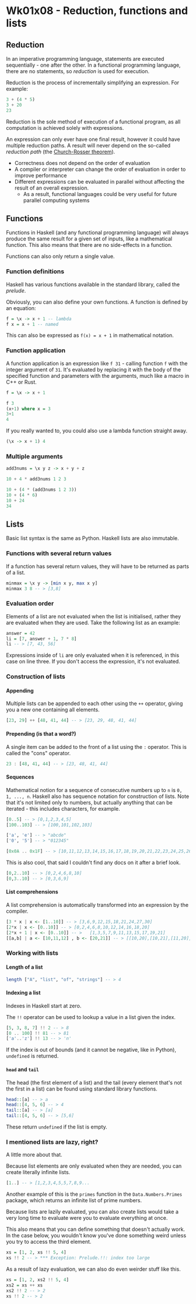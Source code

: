 # Wk01x08 - Reduction, functions and lists

## Reduction

In an imperative programming language, statements are executed sequentially - one after the other. In a functional programming language, there are no statements, so *reduction* is used for execution.

Reduction is the process of incrementally simplifying an expression. For example:

```hs
3 + (4 * 5)
3 + 20
23
```

Reduction is the sole method of execution of a functional program, as all computation is achieved solely with expressions.

An expression can only ever have one final result, however it could have multiple reduction paths. A result will never depend on the so-called *reduction path* (the [Church-Rosser theorem](https://en.wikipedia.org/wiki/Church%E2%80%93Rosser_theorem)). 

* Correctness does not depend on the order of evaluation
* A compiler or interpreter can change the order of evaluation in order to improve performance
* Different expressions can be evaluated in parallel without affecting the result of an overall expression.
  * As a result, functional languages could be very useful for future parallel computing systems

## Functions

Functions in Haskell (and any functional programming language) will always produce the same result for a given set of inputs, like a mathematical function. This also means that there are no side-effects in a function.

Functions can also only return a single value.

### Function definitions

Haskell has various functions available in the standard library, called the *prelude*.

Obviously, you can also define your own functions. A function is defined by an equation:

```hs
f = \x -> x + 1 -- lambda
f x = x + 1 -- named
```

This can also be expressed as `f(x) = x + 1` in mathematical notation.

### Function application

A function application is an expression like `f 31` - calling function `f` with the integer argument of `31`. It's evaluated by replacing it with the body of the specified function and parameters with the arguments, much like a macro in C++ or Rust.

```hs
f = \x -> x + 1

f 3
(x+1) where x = 3
3+1
4
```

If you really wanted to, you could also use a lambda function straight away.

```hs
(\x -> x + 1) 4
```

### Multiple arguments

```hs
add3nums = \x y z -> x + y + z

10 + 4 * add3nums 1 2 3

10 + (4 * (add3nums 1 2 3))
10 + (4 * 6)
10 + 24
34
```

## Lists

Basic list syntax is the same as Python. Haskell lists are also immutable.

### Functions with several return values

If a function has several return values, they will have to be returned as parts of a list. 

```hs
minmax = \x y -> [min x y, max x y]
minmax 3 8 -- > [3,8]
```

### Evaluation order

Elements of a list are not evaluated when the list is initialised, rather they are evaluated when they are used. Take the following list as an example:

```hs
answer = 42
li = [7, answer + 1, 7 * 8]
li -- > [7, 43, 56]
```

Expressions inside of `li` are only evaluated when it is referenced, in this case on line three. If you don't access the expression, it's not evaluated.

### Construction of lists

#### Appending

Multiple lists can be appended to each other using the `++` operator, giving you a new one containing all elements.

```hs
[23, 29] ++ [48, 41, 44] -- > [23, 29, 48, 41, 44]
```

#### Prepending (is that a word?)

A single item can be added to the front of a list using the `:` operator. This is called the "cons" operator.

```hs
23 : [48, 41, 44] -- > [23, 48, 41, 44]
```

#### Sequences

Mathematical notion for a sequence of consecutive numbers up to `n` is `0, 1, ..., n`. Haskell also has sequence notation for construction of lists. Note that it's not limited only to numbers, but actually anything that can be iterated - this includes characters, for example.

```hs
[0..5] -- > [0,1,2,3,4,5]
[100..103] -- > [100,101,102,103]

['a', 'e'] -- > "abcde"
['0', '5'] -- > "012345"

[0x0A .. 0x1F] -- > [10,11,12,13,14,15,16,17,18,19,20,21,22,23,24,25,26,27,28,29,30,31]
```

This is also cool, that said I couldn't find any docs on it after a brief look.

```hs
[0,2..10] -- > [0,2,4,6,8,10]
[0,3..10] -- > [0,3,6,9]
```


#### List comprehensions

A list comprehension is automatically transformed into an expression by the compiler.

```hs
[3 * x | x <- [1..10]] -- > [3,6,9,12,15,18,21,24,27,30]
[2*x | x <- [0..10]] -- > [0,2,4,6,8,10,12,14,16,18,20]
[2*x + 1 | x <- [0..10]] -- >   [1,3,5,7,9,11,13,15,17,19,21]
[[a,b] | a <- [10,11,12] , b <- [20,21]] -- > [[10,20],[10,21],[11,20],[11,21],[12,20],[12,21]]
```

### Working with lists

#### Length of a list

```hs
length ["A", "list", "of", "strings"] -- > 4
```

#### Indexing a list

Indexes in Haskell start at zero.

The `!!` operator can be used to lookup a value in a list given the index.

```hs
[5, 3, 8, 7] !! 2 -- > 8
[0 .. 100] !! 81 -- > 81
['a'..'z'] !! 13 -- > 'n'
```

If the index is out of bounds (and it cannot be negative, like in Python), `undefined` is returned.

#### `head` and `tail`

The head (the first element of a list) and the tail (every element that's not the first in a list) can be found using standard library functions.

```hs
head::[a] -- > a
head::[4, 5, 6] -- > 4
tail::[a] -- > [a]
tail::[4, 5, 6] -- > [5,6]
```

These return `undefined` if the list is empty.

### I mentioned lists are lazy, right?

A little more about that.

Because list elements are only evaluated when they are needed, you can create literally infinite lists.

```hs
[1..] -- > [1,2,3,4,5,5,7,8,9...
```

Another example of this is the `primes` function in the `Data.Numbers.Primes` package, which returns an infinite list of prime numbers.

Because lists are lazily evaluated, you can also create lists would take a very long time to evaluate were you to evaluate everything at once.

This also means that you can define something that doesn't actually work. In the case below, you wouldn't know you've done something weird unless you try to access the third element.

```hs
xs = [1, 2, xs !! 5, 4]
xs !! 2 -- > *** Exception: Prelude.!!: index too large
```

As a result of lazy evaluation, we can also do even weirder stuff like this.

```hs
xs = [1, 2, xs2 !! 5, 4]
xs2 = xs ++ xs
xs2 !! 2 -- > 2
xs !! 2 -- > 2
```
